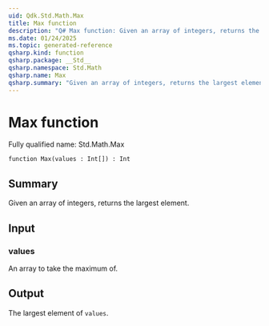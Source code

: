 ```yaml
---
uid: Qdk.Std.Math.Max
title: Max function
description: "Q# Max function: Given an array of integers, returns the largest element."
ms.date: 01/24/2025
ms.topic: generated-reference
qsharp.kind: function
qsharp.package: __Std__
qsharp.namespace: Std.Math
qsharp.name: Max
qsharp.summary: "Given an array of integers, returns the largest element."
---
```


# Max function

Fully qualified name: Std.Math.Max

```qsharp
function Max(values : Int[]) : Int
```

## Summary
Given an array of integers, returns the largest element.

## Input
### values
An array to take the maximum of.

## Output
The largest element of `values`.
